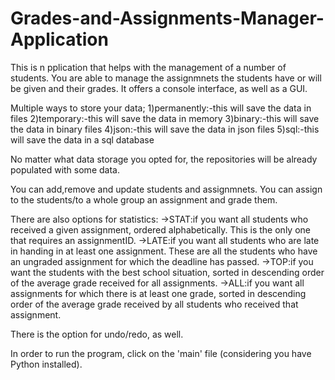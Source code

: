 # Grades-and-Assignments-Manager-Application

This is n pplication that helps with the management of a number of students. You are able to manage the assignmnets the students have or will be given and their grades. It offers a console interface, as well as a GUI. 

Multiple ways to store your data;
1)permanently:-this will save the data in files
2)temporary:-this will save the data in memory
3)binary:-this will save the data in binary files
4)json:-this will save the data in json files
5)sql:-this will save the data in a sql database

No matter what data storage you opted for, the repositories will be already populated with some data.

You can add,remove and update students and assignmnets. You can assign to the students/to a whole group an assignment and grade them.

There are also options for statistics:
	->STAT:if you want all students who received a given assignment, ordered alphabetically. This is the only one that requires an assignmentID.
	->LATE:if you want all students who are late in handing in at least one assignment. These are all the students who have an ungraded assignment for which the deadline has passed.
	->TOP:if you want the students with the best school situation, sorted in descending order of the average grade received for all assignments.
	->ALL:if you want all assignments for which there is at least one grade, sorted in descending order of the average grade received by all students who received that assignment.

There is the option for undo/redo, as well.

In order to run the program, click on the 'main' file (considering you have Python installed).

